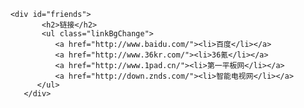         <div id="friends">
               <h2>链接</h2>
               <ul class="linkBgChange">
                  <a href="http://www.baidu.com/"><li>百度</li></a>
                  <a href="http://www.36kr.com/"><li>36氪</li></a>
                  <a href="http://www.1pad.cn/"><li>第一平板网</li></a>
                  <a href="http://down.znds.com/"><li>智能电视网</li></a>
              </ul>
           </div>